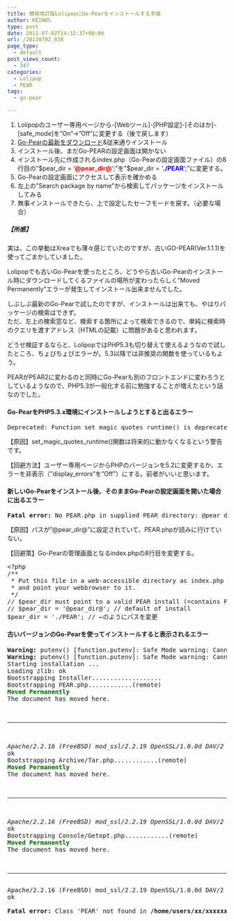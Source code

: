 ```yaml
---
title: 簡易改訂版LolipopにGo-Pearをインストールする手順
author: KEINOS
type: post
date: 2011-07-02T14:32:37+00:00
url: /20110702_838
page_type:
  - default
post_views_count:
  - 347
categories:
  - Lolipop
  - PEAR
tags:
  - go-pear

---
```

<div class="section">
  <ol>
    <li>
      Lolipopのユーザー専用ページから-[Webツール]-[PHP設定]-[そのほか]-[safe_mode]を&#8221;On&#8221;→&#8221;Off&#8221;に変更する（後で戻します）
    </li>
    <li>
      <a href="http://pear.php.net/go-pear" target="_blank">Go-Pearの最新をダウンロード</a>&従来通りインストール
    </li>
    <li>
      インストール後、まだGo-PEARの設定画面は開かない
    </li>
    <li>
      インストール先に作成されるindex.php（Go-Pearの設定画面ファイル）の8行目の&#8221;$pear_dir = &#8216;<span style="font-weight:bold;color:red;" class="deco">@pear_dir@</span>&#8216;;&#8221;を&#8221;$pear_dir = &#8216;<span style="font-weight:bold;color:blue;" class="deco">./PEAR</span>&#8216;;&#8221;に変更する。
    </li>
    <li>
      Go-Pearの設定画面にアクセスして表示を確かめる
    </li>
    <li>
      左上の&#8221;Search package by name&#8221;から検索してパッケージをインストールしてみる
    </li>
    <li>
      無事インストールできたら、上で設定したセーフモードを戻す。（必要な場合）
    </li>
  </ol>
  
  <h5 id="outline__0_1">
    【所感】
  </h5>
  
  <p>
    実は、この挙動はXreaでも薄々感じていたのですが、古いGO-PEAR(Ver.1.1.1)を使ってごまかしていました。
  </p>
  
  <p>
    Lolipopでも古いGo-Pearを使ったところ、どうやら古いGo-Pearのインストール時にダウンロードしてくるファイルの場所が変わったらしく&#8221;Moved Permanently&#8221;エラーが発生してインストール出来ませんでした。
  </p>
  
  <p>
    しぶしぶ最新のGo-Pearで試したのですが、インストールは出来ても、やはりパッケージの検索はできず。<br />ただ、左上の検索窓など、検索する箇所によって検索できるので、単純に検索時のクエリを渡すアドレス（HTMLの記載）に問題があると思われます。
  </p>
  
  <p>
    どうせ検証するならと、LolipopではPHP5.3も切り替えて使えるようなので試したところ、ちょびちょびエラーが。5.3以降では非推奨の関数を使っているもよう。
  </p>
  
  <p>
    PEARがPEAR2に変わるのと同時にGo-Pearも別のフロントエンドに変わろうとしているようなので、PHP5.3が一般化する前に勉強することが増えたという話なのでした。
  </p>
  
  <h4 id="outline__1">
    Go-PearをPHP5.3.x環境にインストールしようとすると出るエラー
  </h4>
  
  <pre>
Deprecated: Function set_magic_quotes_runtime() is deprecated in /home/users/xx/xxxxxx/web/PEAR/Config.php on line xxxx
</pre>
  
  <p>
    【原因】set_magic_quotes_runtime()関数は将来的に動かなくなるという警告です。
  </p>
  
  <p>
    【回避方法】ユーザー専用ページからPHPのバージョンを5.2に変更するか、エラーを非表示（&#8221;display_errors&#8221;を&#8221;Off&#8221;）にする。前者がいいと思います。
  </p>
  
  <h4 id="outline__2">
    新しいGo-Pearをインストール後、そのままGo-Pearの設定画面を開いた場合に出るエラー
  </h4>
  
  <pre>
<span style="font-weight:bold;" class="deco">Fatal error:</span> No PEAR.php in supplied PEAR directory: @pear_dir@ in <span style="font-weight:bold;" class="deco">/home/users/xx/xxxx/web/PEAR/index.php</span> on line <span style="font-weight:bold;" class="deco">24</span>
</pre>
  
  <p>
    【原因】パスが&#8221;@pear_dir@&#8221;に設定されていて、PEAR.phpが読みに行けていない。
  </p>
  
  <p>
    【回避策】Go-Pearの管理画面となるindex.phpの8行目を変更する。
  </p>
  
  <pre class="syntax-highlight">
<span class="synSpecial">&#60;?php</span>
<span class="synComment">/**</span>
<span class="synComment"> * Put this file in a web-accessible directory as index.php (or similar)</span>
<span class="synComment"> * and point your webbrowser to it.</span>
<span class="synComment"> */</span>
<span class="synComment">// $pear_dir must point to a valid PEAR install (=contains PEAR.php)</span>
<span class="synComment">// $pear_dir = '@pear_dir@'; // default of install</span>
<span class="synStatement">$</span><span class="synIdentifier">pear_dir</span> <span class="synStatement">=</span> '<span class="synConstant">./PEAR</span>'; <span class="synComment">// ←のようにパスを変更</span>
</pre>
  
  <h4 id="outline__3">
    古いバージョンのGo-Pearを使ってインストールすると表示されるエラー
  </h4>
  
  <pre>
<span style="font-weight:bold;" class="deco">Warning:</span> putenv() [function.putenv]: Safe Mode warning: Cannot set environment variable 'TMPDIR' - it's not in the allowed list in <span style="font-weight:bold;" class="deco">/home/users/xx/xxxxxx/web/_lib/go-pear.php</span> on line <span style="font-weight:bold;" class="deco">1273</span>
<span style="font-weight:bold;" class="deco">Warning:</span> putenv() [function.putenv]: Safe Mode warning: Cannot set environment variable 'TMPDIR' - it's not in the allowed list in <span style="font-weight:bold;" class="deco">/home/users/xx/xxxxxx/web/_lib/go-pear.php</span> on line <span style="font-weight:bold;" class="deco">1266</span>
Starting installation ...
Loading zlib: ok
Bootstrapping Installer...................
Bootstrapping PEAR.php............(remote)
<span style="font-weight:bold;color:#006600;" class="deco">Moved Permanently</span>
The document has moved here.


<hr />

<span style="font-style:italic;" class="deco">Apache/2.2.16 (FreeBSD) mod_ssl/2.2.19 OpenSSL/1.0.0d DAV/2 PHP/5.2.10 SVN/1.6.17 Server at cvs.php.net Port 80</span>
ok
Bootstrapping Archive/Tar.php............(remote)
<span style="font-weight:bold;color:#006600;" class="deco">Moved Permanently</span>
The document has moved here.


<hr />

<span style="font-style:italic;" class="deco">Apache/2.2.16 (FreeBSD) mod_ssl/2.2.19 OpenSSL/1.0.0d DAV/2 PHP/5.2.10 SVN/1.6.17 Server at cvs.php.net Port 80</span>
ok
Bootstrapping Console/Getopt.php............(remote)
<span style="font-weight:bold;color:#006600;" class="deco">Moved Permanently</span>
The document has moved here.


<hr />
Apache/2.2.16 (FreeBSD) mod_ssl/2.2.19 OpenSSL/1.0.0d DAV/2 PHP/5.2.10 SVN/1.6.17 Server at cvs.php.net Port 80
ok

<span style="font-weight:bold;" class="deco">Fatal error:</span> Class 'PEAR' not found in <span style="font-weight:bold;" class="deco">/home/users/xx/xxxxxx/web/_lib/go-pear.php</span> on line <span style="font-weight:bold;" class="deco">690</span>
</pre>
</div>